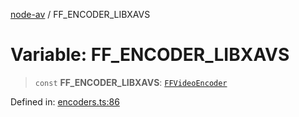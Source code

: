 [node-av](../globals.md) / FF\_ENCODER\_LIBXAVS

# Variable: FF\_ENCODER\_LIBXAVS

> `const` **FF\_ENCODER\_LIBXAVS**: [`FFVideoEncoder`](../type-aliases/FFVideoEncoder.md)

Defined in: [encoders.ts:86](https://github.com/seydx/av/blob/f8631fc881b394300b1479f511d55cf1c370a87f/src/constants/encoders.ts#L86)
